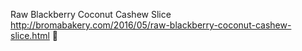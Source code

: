 Raw Blackberry Coconut Cashew Slice	http://bromabakery.com/2016/05/raw-blackberry-coconut-cashew-slice.html	
਍